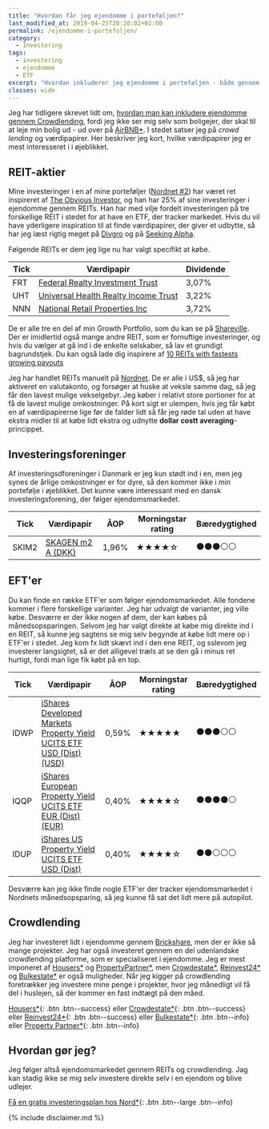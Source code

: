 ```yaml
---
title: "Hvordan får jeg ejendomme i porteføljen?"
last_modified_at: 2019-04-25T20:20:02+02:00
permalink: /ejendomme-i-portefoljen/
category:
  - Investering
tags:
  - investering
  - ejendomme
  - ETF
excerpt: "Hvordan inkluderer jeg ejendomme i porteføljen - både gennem crowdlending, aktier og ETF'er."
classes: wide
---
```


Jeg har tidligere skrevet lidt om, [hvordan man kan inkludere ejendomme gennem Crowdlending](/ejendomme-crowdlending/), fordi jeg ikke ser mig selv som boligejer, der skal til at leje min bolig ud - ud over på [AirBNB\*](/go/airbnb/). I stedet satser jeg på _crowd lending_ og værdipapirer. Her beskriver jeg kort, hvilke værdipapirer jeg er mest interesseret i i øjeblikket.

## REIT-aktier

Mine investeringer i en af mine porteføljer ([Nordnet #2](https://shareville.dk/profiles/lsolesen/portfolios/349933)) har været ret inspireret af [The Obvious Investor](https://obviousinvestor.com/), og han har 25% af sine investeringer i ejendomme gennem REITs. Han har med vilje fordelt investeringen på tre forskellige REIT i stedet for at have en ETF, der tracker markedet. Hvis du vil have yderligere inspiration til at finde værdipapirer, der giver et udbytte, så har jeg læst rigtig meget på [Divgro](https://divgro.blogspot.com/) og på [Seeking Alpha](https://seekingalpha.com).

Følgende REITs er dem jeg lige nu har valgt specifikt at købe.

| Tick | Værdipapir                                                                                                                                                                    | Dividende |
|------|-------------------------------------------------------------------------------------------------------------------------------------------------------------------------------|-----------|
| FRT | [Federal Realty Investment Trust](http://tools.morningstar.dk/dk/stockreport/default.aspx?Site=dk&id=0P00000241&LanguageId=da-DK&SecurityToken=0P00000241]3]0]E0WWE$$ALL)      | 3,07%     |
| UHT | [Universal Health Realty Income Trust](http://tools.morningstar.dk/dk/stockreport/default.aspx?Site=dk&id=0P000005OB&LanguageId=da-DK&SecurityToken=0P000005OB]3]0]E0WWE$$ALL) | 3,22%     |
| NNN | [National Retail Properties Inc](http://tools.morningstar.dk/dk/stockreport/default.aspx?Site=dk&id=0P000001DX&LanguageId=da-DK&SecurityToken=0P000001DX]3]0]E0WWE$$ALL)       | 3,72%     |

De er alle tre en del af min Growth Portfolio, som du kan se på [Shareville](https://shareville.dk/profiles/lsolesen/portfolios/349933). Der er imidlertid også mange andre REIT, som er fornuftige investeringer, og hvis du vælger at gå ind i de enkelte selskaber, så lav et grundigt bagrundstjek. Du kan også lade dig inspirere af [10 REITs with fastests growing payouts](https://seekingalpha.com/amp/article/4264399-10-reits-fastest-growing-payouts)

Jeg har handlet REITs manuelt på [Nordnet](/go/nordnet/). De er alle i US$, så jeg har aktiveret en valutakonto, og forsøger at huske at veksle samme dag, så jeg får den lavest mulige vekselgebyr. Jeg køber i relativt store portioner for at få de lavest mulige omkostninger. På kort sigt er ulempen, hvis jeg får købt en af værdipapirerne lige før de falder lidt så får jeg røde tal uden at have ekstra midler til at købe lidt ekstra og udnytte **dollar costt averaging**-princippet.

## Investeringsforeninger

Af investeringsdforeninger i Danmark er jeg kun stødt ind i en, men jeg synes de årlige omkostninger er for dyre, så den kommer ikke i min portefølje i øjeblikket. Det kunne være interessant med en dansk investeringsforening, der følger ejendomsmarkedet.

| Tick  | Værdipapir                                                                                                                                   | ÅOP   | Morningstar rating                       | Bæredygtighed                            |
| ------|----------------------------------------------------------------------------------------------------------------------------------------------|-------|------------------------------------------|------------------------------------------|
| SKIM2 | [SKAGEN m2 A (DKK)](http://www.morningstar.dk/dk/funds/snapshot/snapshot.aspx?id=0P0000X09J)                                                 | 1,96% | &#x2605;&#x2605;&#x2605;&#x2605;&#x2606; | &#x26AB;&#x26AB;&#x26AB;&#x26AA;&#x26AA; |

## EFT'er

Du kan finde en række ETF'er som følger ejendomsmarkedet. Alle fondene kommer i flere forskellige varianter. Jeg har udvalgt de varianter, jeg ville købe. Desværre er der ikke nogen af dem, der kan købes på månedsopsparingen. Selvom jeg har valgt direkte at købe mig direkte ind i en REIT, så kunne jeg sagtens se mig selv begynde at købe lidt mere op i ETF'er i stedet. Jeg kom fx lidt skævt ind i den ene REIT, og sslevom jeg investerer langsigtet, så er det alligevel træls at se den gå i minus ret hurtigt, fordi man lige fik købt på en top.

| Tick | Værdipapir                                                                                                                                   | ÅOP   | Morningstar rating                       | Bæredygtighed                            |
|------|----------------------------------------------------------------------------------------------------------------------------------------------|-------|------------------------------------------|------------------------------------------|
| IDWP | [iShares Developed Markets Property Yield UCITS ETF USD (Dist) (USD)](http://www.morningstar.dk/dk/etf/snapshot/snapshot.aspx?id=0P0000M2Y1) | 0,59% | &#x2605;&#x2605;&#x2605;&#x2605;&#x2605; | &#x26AB;&#x26AB;&#x26AB;&#x26AA;&#x26AA; |
| IQQP | [iShares European Property Yield UCITS ETF EUR (Dist) (EUR)](http://www.morningstar.dk/dk/etf/snapshot/snapshot.aspx?id=0P0000IWNB)          | 0,40% | &#x2605;&#x2605;&#x2605;&#x2605;&#x2606; | &#x26AB;&#x26AB;&#x26AB;&#x26AB;&#x26AA; |
| IDUP | [iShares US Property Yield UCITS ETF USD (Dist)](http://www.morningstar.dk/dk/etf/snapshot/snapshot.aspx?id=0P00008MSC)                      | 0,40% | &#x2605;&#x2605;&#x2605;&#x2605;&#x2606; | &#x26AB;&#x26AB;&#x26AA;&#x26AA;&#x26AA; |

Desværre kan jeg ikke finde nogle ETF'er der tracker ejendomsmarkedet i Nordnets månedsopsparing, så jeg kunne få sat det lidt mere på autopilot.

## Crowdlending

Jeg har investeret lidt i ejendomme gennem [Brickshare](/go/brickshare/), men der er ikke så mange projekter. Jeg har også investeret gennem en del udenlandske crowdlending platforme, som er specialiseret i ejendomme. Jeg er mest imponeret af [Housers\*](/go/housers/) og [PropertyPartner\*](/go/propertypartner/), men [Crowdestate\*](/go/crowdestate/), [Reinvest24\*](/go/reinvest24/) og [Bulkestate\*](/go/bulkestate/) er også muligheder. Når jeg kigger på crowdlending foretrækker jeg investere mine penge i projekter, hvor jeg månedligt vil få del i huslejen, så der kommer en fast indtægt på den måed.

[Housers\*](/go/housers/){: .btn .btn--success} eller [Crowdestate\*](/go/crowdestate/){: .btn .btn--success} eller [Reinvest24\*](/go/reinvest24/){: .btn .btn--success} eller [Bulkestate\*](/go/bulkestate/){: .btn .btn--info} eller [Property Partner\*](/go/propertypartner/){: .btn .btn--info}

## Hvordan gør jeg?

Jeg følger altså ejendomsmarkedet gennem REITs og crowdlending. Jag kan stadig ikke se mig selv investere direkte selv i en ejendom og blive udlejer.

[Få en gratis investeringsplan hos Nord\*](/go/nord/){: .btn .btn--large .btn--info}

{% include disclaimer.md %}
